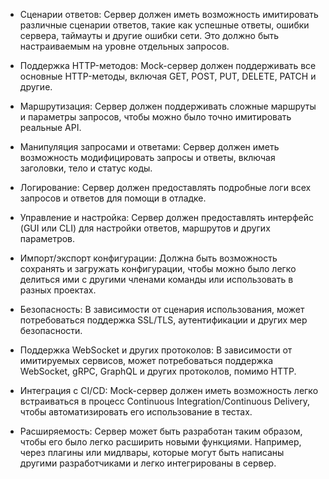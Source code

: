 - Сценарии ответов: Сервер должен иметь возможность имитировать различные сценарии ответов, такие как успешные ответы,
  ошибки сервера, таймауты и другие ошибки сети. Это должно быть настраиваемым на уровне отдельных запросов.

- Поддержка HTTP-методов: Mock-сервер должен поддерживать все основные HTTP-методы, включая GET, POST, PUT, DELETE,
  PATCH
  и другие.

- Маршрутизация: Сервер должен поддерживать сложные маршруты и параметры запросов, чтобы можно было точно имитировать
  реальные API.

- Манипуляция запросами и ответами: Сервер должен иметь возможность модифицировать запросы и ответы, включая заголовки,
  тело и статус коды.

- Логирование: Сервер должен предоставлять подробные логи всех запросов и ответов для помощи в отладке.

- Управление и настройка: Сервер должен предоставлять интерфейс (GUI или CLI) для настройки ответов, маршрутов и других
  параметров.

- Импорт/экспорт конфигурации: Должна быть возможность сохранять и загружать конфигурации, чтобы можно было легко
  делиться
  ими с другими членами команды или использовать в разных проектах.

- Безопасность: В зависимости от сценария использования, может потребоваться поддержка SSL/TLS, аутентификации и других
  мер безопасности.

- Поддержка WebSocket и других протоколов: В зависимости от имитируемых сервисов, может потребоваться поддержка
  WebSocket,
  gRPC, GraphQL и других протоколов, помимо HTTP.

- Интеграция с CI/CD: Mock-сервер должен иметь возможность легко встраиваться в процесс Continuous
  Integration/Continuous
  Delivery, чтобы автоматизировать его использование в тестах.

- Расширяемость: Сервер может быть разработан таким образом, чтобы его было легко расширить новыми функциями.
  Например, через плагины или мидлвары, которые могут быть написаны другими разработчиками и легко
  интегрированы в сервер.
